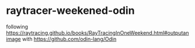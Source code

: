 # raytracer-weekened-odin
following https://raytracing.github.io/books/RayTracingInOneWeekend.html#outputanimage with https://github.com/odin-lang/Odin

